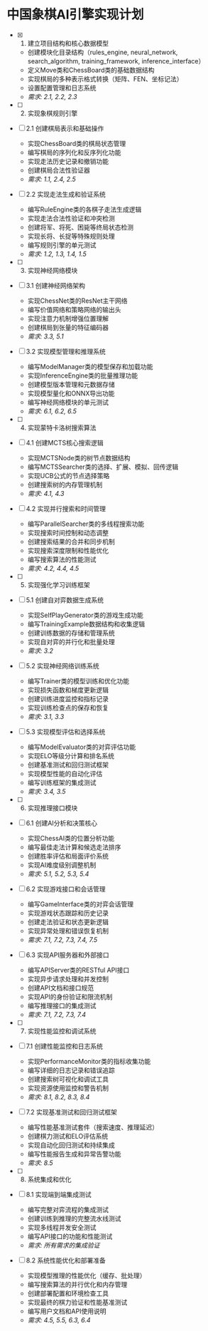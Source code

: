 # 中国象棋AI引擎实现计划

- [x] 1. 建立项目结构和核心数据模型




  - 创建模块化目录结构（rules_engine, neural_network, search_algorithm, training_framework, inference_interface）
  - 定义Move类和ChessBoard类的基础数据结构
  - 实现棋局的多种表示格式转换（矩阵、FEN、坐标记法）
  - 设置配置管理和日志系统
  - _需求: 2.1, 2.2, 2.3_

- [ ] 2. 实现象棋规则引擎
- [ ] 2.1 创建棋局表示和基础操作
  - 实现ChessBoard类的棋局状态管理
  - 编写棋局的序列化和反序列化功能
  - 实现走法历史记录和撤销功能
  - 创建棋局合法性验证器
  - _需求: 1.1, 2.4, 2.5_

- [ ] 2.2 实现走法生成和验证系统
  - 编写RuleEngine类的各棋子走法生成逻辑
  - 实现走法合法性验证和冲突检测
  - 创建将军、将死、困毙等终局状态检测
  - 实现长将、长捉等特殊规则处理
  - 编写规则引擎的单元测试
  - _需求: 1.2, 1.3, 1.4, 1.5_

- [ ] 3. 实现神经网络模块
- [ ] 3.1 创建神经网络架构
  - 实现ChessNet类的ResNet主干网络
  - 编写价值网络和策略网络的输出头
  - 实现注意力机制增强位置理解
  - 创建棋局到张量的特征编码器
  - _需求: 3.3, 5.1_

- [ ] 3.2 实现模型管理和推理系统
  - 编写ModelManager类的模型保存和加载功能
  - 实现InferenceEngine类的批量推理功能
  - 创建模型版本管理和元数据存储
  - 实现模型量化和ONNX导出功能
  - 编写神经网络模块的单元测试
  - _需求: 6.1, 6.2, 6.5_

- [ ] 4. 实现蒙特卡洛树搜索算法
- [ ] 4.1 创建MCTS核心搜索逻辑
  - 实现MCTSNode类的树节点数据结构
  - 编写MCTSSearcher类的选择、扩展、模拟、回传逻辑
  - 实现UCB公式的节点选择策略
  - 创建搜索树的内存管理机制
  - _需求: 4.1, 4.3_

- [ ] 4.2 实现并行搜索和时间管理
  - 编写ParallelSearcher类的多线程搜索功能
  - 实现搜索时间控制和动态调整
  - 创建搜索结果的合并和同步机制
  - 实现搜索深度限制和性能优化
  - 编写搜索算法的性能测试
  - _需求: 4.2, 4.4, 4.5_

- [ ] 5. 实现强化学习训练框架
- [ ] 5.1 创建自对弈数据生成系统
  - 实现SelfPlayGenerator类的游戏生成功能
  - 编写TrainingExample数据结构和收集逻辑
  - 创建训练数据的存储和管理系统
  - 实现自对弈的并行化和批量处理
  - _需求: 3.2_

- [ ] 5.2 实现神经网络训练系统
  - 编写Trainer类的模型训练和优化功能
  - 实现损失函数和梯度更新逻辑
  - 创建训练进度监控和指标记录
  - 实现训练检查点的保存和恢复
  - _需求: 3.1, 3.3_

- [ ] 5.3 实现模型评估和选择系统
  - 编写ModelEvaluator类的对弈评估功能
  - 实现ELO等级分计算和排名系统
  - 创建基准测试和回归测试框架
  - 实现模型性能的自动化评估
  - 编写训练框架的集成测试
  - _需求: 3.4, 3.5_

- [ ] 6. 实现推理接口模块
- [ ] 6.1 创建AI分析和决策核心
  - 实现ChessAI类的位置分析功能
  - 编写最佳走法计算和候选走法排序
  - 创建胜率评估和局面评价系统
  - 实现AI难度级别调整机制
  - _需求: 5.1, 5.2, 5.3, 5.4_

- [ ] 6.2 实现游戏接口和会话管理
  - 编写GameInterface类的对弈会话管理
  - 实现游戏状态跟踪和历史记录
  - 创建走法验证和状态更新逻辑
  - 实现异常处理和错误恢复机制
  - _需求: 7.1, 7.2, 7.3, 7.4, 7.5_

- [ ] 6.3 实现API服务器和外部接口
  - 编写APIServer类的RESTful API接口
  - 实现异步请求处理和并发控制
  - 创建API文档和接口规范
  - 实现API的身份验证和限流机制
  - 编写推理接口的集成测试
  - _需求: 7.1, 7.2, 7.3, 7.4_

- [ ] 7. 实现性能监控和调试系统
- [ ] 7.1 创建性能监控和日志系统
  - 实现PerformanceMonitor类的指标收集功能
  - 编写详细的日志记录和错误追踪
  - 创建搜索树可视化和调试工具
  - 实现资源使用监控和警告机制
  - _需求: 8.1, 8.2, 8.3, 8.4_

- [ ] 7.2 实现基准测试和回归测试框架
  - 编写性能基准测试套件（搜索速度、推理延迟）
  - 创建棋力测试和ELO评估系统
  - 实现自动化回归测试和持续集成
  - 编写性能报告生成和异常告警功能
  - _需求: 8.5_

- [ ] 8. 系统集成和优化
- [ ] 8.1 实现端到端集成测试
  - 编写完整对弈流程的集成测试
  - 创建训练到推理的完整流水线测试
  - 实现多线程并发安全测试
  - 编写API接口的功能和性能测试
  - _需求: 所有需求的集成验证_

- [ ] 8.2 系统性能优化和部署准备
  - 实现模型推理的性能优化（缓存、批处理）
  - 编写搜索算法的并行优化和内存管理
  - 创建部署配置和环境检查工具
  - 实现最终的棋力验证和性能基准测试
  - 编写用户文档和API使用说明
  - _需求: 4.5, 5.5, 6.3, 6.4_